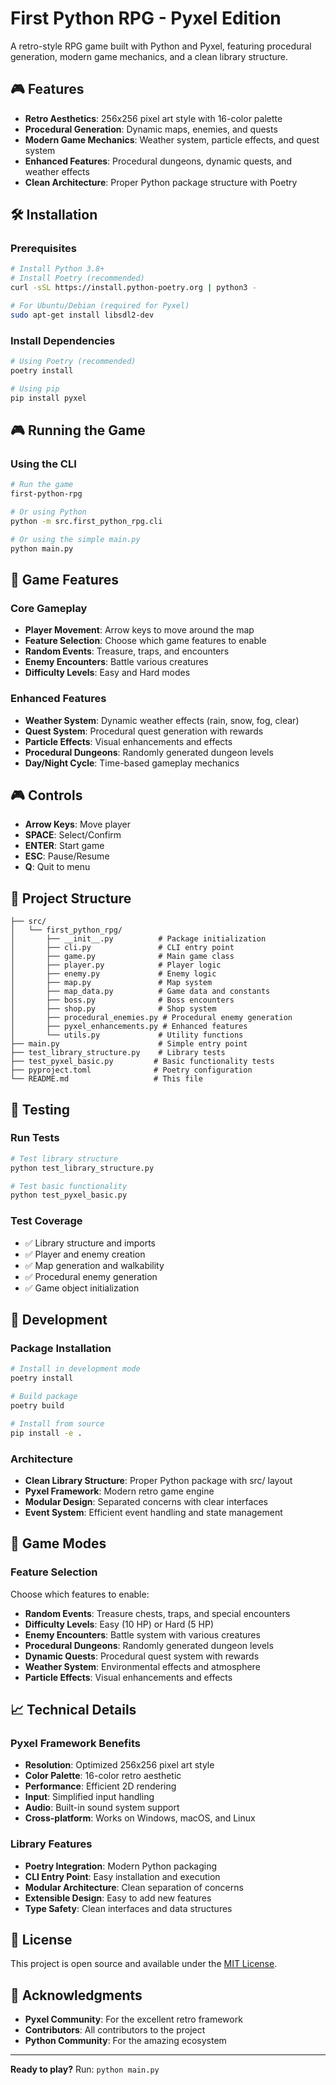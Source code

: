 # First Python RPG - Pyxel Edition

A retro-style RPG game built with Python and Pyxel, featuring procedural generation, modern game mechanics, and a clean library structure.

## 🎮 Features

- **Retro Aesthetics**: 256x256 pixel art style with 16-color palette
- **Procedural Generation**: Dynamic maps, enemies, and quests
- **Modern Game Mechanics**: Weather system, particle effects, and quest system
- **Enhanced Features**: Procedural dungeons, dynamic quests, and weather effects
- **Clean Architecture**: Proper Python package structure with Poetry

## 🛠️ Installation

### Prerequisites
```bash
# Install Python 3.8+
# Install Poetry (recommended)
curl -sSL https://install.python-poetry.org | python3 -

# For Ubuntu/Debian (required for Pyxel)
sudo apt-get install libsdl2-dev
```

### Install Dependencies
```bash
# Using Poetry (recommended)
poetry install

# Using pip
pip install pyxel
```

## 🎮 Running the Game

### Using the CLI
```bash
# Run the game
first-python-rpg

# Or using Python
python -m src.first_python_rpg.cli

# Or using the simple main.py
python main.py
```

## 🎲 Game Features

### Core Gameplay
- **Player Movement**: Arrow keys to move around the map
- **Feature Selection**: Choose which game features to enable
- **Random Events**: Treasure, traps, and encounters
- **Enemy Encounters**: Battle various creatures
- **Difficulty Levels**: Easy and Hard modes

### Enhanced Features
- **Weather System**: Dynamic weather effects (rain, snow, fog, clear)
- **Quest System**: Procedural quest generation with rewards
- **Particle Effects**: Visual enhancements and effects
- **Procedural Dungeons**: Randomly generated dungeon levels
- **Day/Night Cycle**: Time-based gameplay mechanics

## 🎮 Controls

- **Arrow Keys**: Move player
- **SPACE**: Select/Confirm
- **ENTER**: Start game
- **ESC**: Pause/Resume
- **Q**: Quit to menu

## 📁 Project Structure

```
├── src/
│   └── first_python_rpg/
│       ├── __init__.py          # Package initialization
│       ├── cli.py               # CLI entry point
│       ├── game.py              # Main game class
│       ├── player.py            # Player logic
│       ├── enemy.py             # Enemy logic
│       ├── map.py               # Map system
│       ├── map_data.py          # Game data and constants
│       ├── boss.py              # Boss encounters
│       ├── shop.py              # Shop system
│       ├── procedural_enemies.py # Procedural enemy generation
│       ├── pyxel_enhancements.py # Enhanced features
│       └── utils.py             # Utility functions
├── main.py                      # Simple entry point
├── test_library_structure.py    # Library tests
├── test_pyxel_basic.py         # Basic functionality tests
├── pyproject.toml              # Poetry configuration
└── README.md                   # This file
```

## 🧪 Testing

### Run Tests
```bash
# Test library structure
python test_library_structure.py

# Test basic functionality
python test_pyxel_basic.py
```

### Test Coverage
- ✅ Library structure and imports
- ✅ Player and enemy creation
- ✅ Map generation and walkability
- ✅ Procedural enemy generation
- ✅ Game object initialization

## 🔧 Development

### Package Installation
```bash
# Install in development mode
poetry install

# Build package
poetry build

# Install from source
pip install -e .
```

### Architecture
- **Clean Library Structure**: Proper Python package with src/ layout
- **Pyxel Framework**: Modern retro game engine
- **Modular Design**: Separated concerns with clear interfaces
- **Event System**: Efficient event handling and state management

## 🎯 Game Modes

### Feature Selection
Choose which features to enable:
- **Random Events**: Treasure chests, traps, and special encounters
- **Difficulty Levels**: Easy (10 HP) or Hard (5 HP)
- **Enemy Encounters**: Battle system with various creatures
- **Procedural Dungeons**: Randomly generated dungeon levels
- **Dynamic Quests**: Procedural quest system with rewards
- **Weather System**: Environmental effects and atmosphere
- **Particle Effects**: Visual enhancements and effects

## 📈 Technical Details

### Pyxel Framework Benefits
- **Resolution**: Optimized 256x256 pixel art style
- **Color Palette**: 16-color retro aesthetic
- **Performance**: Efficient 2D rendering
- **Input**: Simplified input handling
- **Audio**: Built-in sound system support
- **Cross-platform**: Works on Windows, macOS, and Linux

### Library Features
- **Poetry Integration**: Modern Python packaging
- **CLI Entry Point**: Easy installation and execution
- **Modular Architecture**: Clean separation of concerns
- **Extensible Design**: Easy to add new features
- **Type Safety**: Clean interfaces and data structures

## 📄 License

This project is open source and available under the [MIT License](LICENSE).

## 🙏 Acknowledgments

- **Pyxel Community**: For the excellent retro framework
- **Contributors**: All contributors to the project
- **Python Community**: For the amazing ecosystem

---

**Ready to play?** Run: `python main.py`